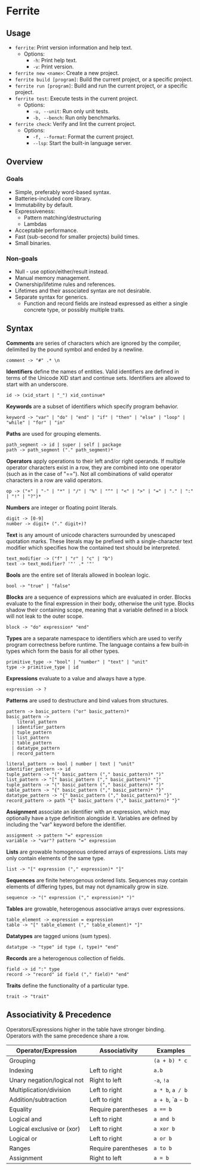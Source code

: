 # Ferrite

## Usage

* `ferrite`: Print version information and help text.
  * Options:
    * `-h`: Print help text.
    * `-v`: Print version.
* `ferrite new <name>`: Create a new project.
* `ferrite build [program]`: Build the current project, or a specific project. 
* `ferrite run [program]`: Build and run the current project, or a specific project.
* `ferrite test`: Execute tests in the current project.
  * Options:
    * `-u, --unit`: Run only unit tests. 
    * `-b, --bench`: Run only benchmarks.
* `ferrite check`: Verify and lint the current project.
  * Options:
    * `-f, --format`: Format the current project.
    * `--lsp`: Start the built-in language server.

## Overview

### Goals

* Simple, preferably word-based syntax.
* Batteries-included core library.
* Immutability by default.
* Expressiveness:
  * Pattern matching/destructuring
  * Lambdas
* Acceptable performance.
* Fast (sub-second for smaller projects) build times.
* Small binaries.

### Non-goals

* Null - use option/either/result instead.
* Manual memory management.
* Ownership/lifetime rules and references.
* Lifetimes and their associated syntax are not desirable.
* Separate syntax for generics.
  * Function and record fields are instead expressed as either a single concrete type, or possibly multiple traits. 

## Syntax

**Comments** are series of characters which are ignored by the compiler, delimited by the pound symbol and ended by a newline.  
```shell
comment -> "#" .* \n
```

**Identifiers** define the names of entities. Valid identifiers are defined in terms of the Unicode XID start and continue sets. Identifiers are allowed to start with an underscore.  
```shell
id -> (xid_start | "_") xid_continue*
```

**Keywords** are a subset of identifiers which specify program behavior.  
```shell
keyword -> "var" | "do" | "end" | "if" | "then" | "else" | "loop" | "while" | "for" | "in"
```

**Paths** are used for grouping elements.  
```shell
path_segment -> id | super | self | package
path -> path_segment ("." path_segment)*
```

**Operators** apply operations to their left and/or right operands. If multiple operator characters exist in a row, they are combined into one operator (such as in the case of "=="). Not all combinations of valid operator characters in a row are valid operators.  
```shell
op -> ("+" | "-" | "*" | "/" | "%" | "^" | "<" | ">" | "=" | "." | ":" | "!" | "?")*
```

**Numbers** are integer or floating point literals.  
```shell
digit -> [0-9]
number -> digit+ ("." digit+)?
```

**Text** is any amount of unicode characters surrounded by unescaped quotation marks.
These literals may be prefixed with a single-character text modifier which specifies how the contained text should be interpreted.  
```shell
text_modifier -> ("f" | "r" | "c" | "b")
text -> text_modifier? '"' .* '"'
```  

**Bools** are the entire set of literals allowed in boolean logic.  
```shell
bool -> "true" | "false"
```

**Blocks** are a sequence of expressions which are evaluated in order. Blocks evaluate to the final expression in their body, otherwise the unit type. Blocks shadow their containing scope, meaning that a variable defined in a block will not leak to the outer scope.  
```shell
block -> "do" expression* "end"
```

**Types** are a separate namespace to identifiers which are used to verify program correctness before runtime. The language contains a few built-in types which form the basis for all other types.  
```shell
primitive_type -> "bool" | "number" | "text" | "unit"
type -> primitive_type | id
```

**Expressions** evaluate to a value and always have a type.  
```shell
expression -> ?
```

**Patterns** are used to destructure and bind values from structures.  
```shell
pattern -> basic_pattern ("or" basic_pattern)*
basic_pattern -> 
    literal_pattern 
  | identifier_pattern 
  | tuple_pattern
  | list_pattern
  | table_pattern
  | datatype_pattern
  | record_pattern 

literal_pattern -> bool | number | text | "unit"
identifier_pattern -> id
tuple_pattern -> "(" basic_pattern ("," basic_pattern)* ")"
list_pattern -> "[" basic_pattern ("," basic_pattern)* "]"
tuple_pattern -> "(" basic_pattern ("," basic_pattern)* ")"
table_pattern -> "{" basic_pattern ("," basic_pattern)* "}"
datatype_pattern -> "{" basic_pattern ("," basic_pattern)* "}"
record_pattern -> path "{" basic_pattern ("," basic_pattern)* "}"
```

**Assignment** associate an identifier with an expression, which may optionally have a type definition alongside it. Variables are defined by including the "var" keyword before the identifier.  
```shell
assignment -> pattern "=" expression
variable -> "var"? pattern "=" expression
```

**Lists** are growable homogenous ordered arrays of expressions. Lists may only contain elements of the same type.   
```shell
list -> "[" expression ("," expression)* "]"
```

**Sequences** are finite heterogenous ordered lists. Sequences may contain elements of differing types, but may not dynamically grow in size.  
```shell
sequence -> "(" expression ("," expression)* ")"
```

**Tables** are growable, heterogenous associative arrays over expressions.  
```shell
table_element -> expression = expression
table -> "[" table_element ("," table_element)* "]"
```

**Datatypes** are tagged unions (sum types).  
```shell
datatype -> "type" id type (, type)* "end"
```

**Records** are a heterogenous collection of fields.  
```shell
field -> id ":" type
record -> "record" id field ("," field)* "end"
```

**Traits** define the functionality of a particular type.  
```shell
trait -> "trait"
```

## Associativity & Precedence

Operators/Expressions higher in the table have stronger binding.  
Operators with the same precedence share a row.

| Operator/Expression        | Associativity       | Examples         |
| -------------------------- | ------------------- | ---------------- |
| Grouping                   |                     | `(a + b) * c`    |
| Indexing                   | Left to right       | `a.b`            |
| Unary negation/logical not | Right to left       | `-a`, `!a`       |
| Multiplication/division    | Left to right       | `a * b`, `a / b` |
| Addition/subtraction       | Left to right       | `a + b`, `a - b  |
| Equality                   | Require parentheses | `a == b`         |
| Logical and                | Left to right       | `a and b`        |
| Logical exclusive or (xor) | Left to right       | `a xor b`        |
| Logical or                 | Left to right       | `a or b`         |
| Ranges                     | Require parentheses | `a to b`         |
| Assignment                 | Right to left       | `a = b`          |
